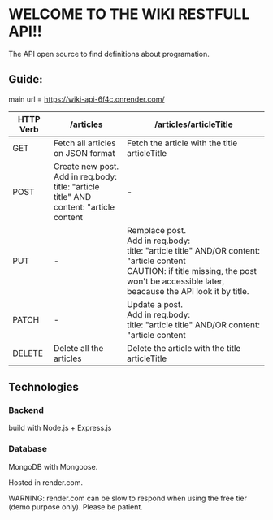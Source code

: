 # WELCOME TO THE WIKI RESTFULL API!!

The API open source to find definitions about programation.

## Guide:
main url = https://wiki-api-6f4c.onrender.com/

| HTTP Verb | /articles | /articles/articleTitle |
|---|---|---|
| GET | Fetch all articles on JSON format | Fetch the article with the title articleTitle |
| POST | Create new post.<br>Add in req.body:<br>title: "article title" AND content: "article content | - |
| PUT | - | Remplace post.<br>Add in req.body:<br>title: "article title" AND/OR content: "article content<br>CAUTION: if title missing, the post won't be accessible later, beacause the API look it by title.|
| PATCH | - | Update a post.<br>Add in req.body:<br>title: "article title" AND/OR content: "article content |
| DELETE | Delete all the articles | Delete the article with the title articleTitle |


## Technologies
### Backend
build with Node.js + Express.js

### Database
MongoDB with Mongoose.

Hosted in render.com.

WARNING: render.com can be slow to respond when using the free tier (demo purpose only). Please be patient.


